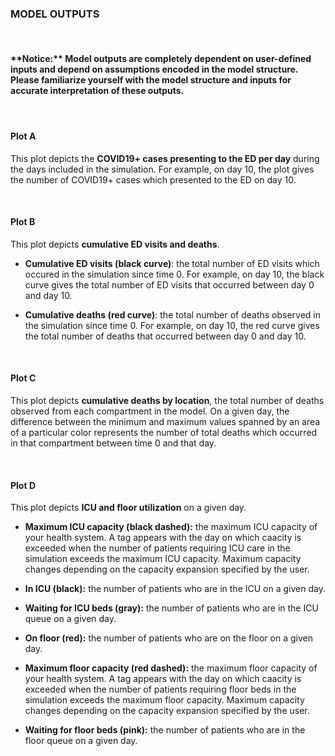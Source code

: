 **<h3> MODEL OUTPUTS </h3>**

<br/>

<h4> **Notice:** Model outputs are completely dependent on user-defined inputs and depend on assumptions encoded in the model structure. 
Please familiarize yourself with the model structure and inputs for accurate interpretation of these outputs. <h4/>

<br/> 

#### **Plot A** 

This plot depicts  the **COVID19+ cases presenting to the ED per day** during the days included in the simulation.  For example, on day 10, the plot
	gives the number of COVID19+ cases which presented to the ED on day 10.

<br/> 

#### **Plot B**

This plot depicts **cumulative ED visits and deaths**.

* **Cumulative ED visits (black curve)**: the total number of ED visits which occured in the simulation since time 0.  For example,
	on day 10, the black curve gives the total number of ED visits that occurred between day 0 and day 10.

* **Cumulative deaths (red curve)**: the total number of deaths observed in the simulation since time 0.  For example, on day 10, the red curve
	gives the total number of deaths that occurred between day 0 and day 10. 

<br/> 
 
#### **Plot C** 

This plot depicts **cumulative deaths by location**, the total number of deaths observed from each compartment in the model. On a given day, the difference between the minimum
	and maximum values spanned by an area of a particular color represents the number of total deaths which occurred in that compartment
	between time 0 and that day.

<br/> 

#### **Plot D**

This plot depicts **ICU and floor utilization** on a given day. 

* **Maximum ICU capacity (black dashed):** the maximum ICU capacity of your health system. A tag appears with the day on which caacity is exceeded when the number of patients requiring ICU care in the simulation
	exceeds the maximum ICU capacity.  Maximum capacity changes depending on the capacity expansion specified by the user.

* **In ICU (black):** the number of patients who are in the ICU on a given day.

* **Waiting for ICU beds (gray):** the number of patients who are in the ICU queue on a given day.

* **On floor (red):** the number of patients who are on the floor on a given day.

* **Maximum floor capacity (red dashed):** the maximum floor capacity of your health system. A tag appears with the day on which caacity is exceeded when the number of patients requiring floor beds in the simulation
	exceeds the maximum floor capacity.  Maximum capacity changes depending on the capacity expansion specified by the user.

* **Waiting for floor beds (pink):** the number of patients who are in the floor queue on a given day.